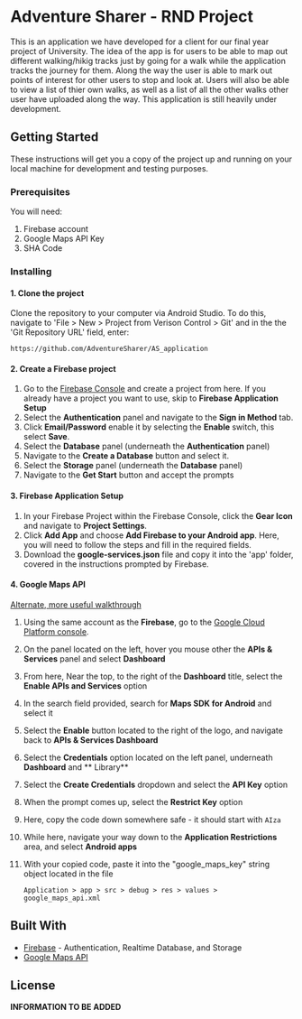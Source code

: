 # Adventure Sharer - RND Project

This is an application we have developed for a client for our final year project of University. The idea of the app is for users to be able to map out different walking/hikig tracks just
by going for a walk while the application tracks the journey for them. Along the way the user is able to mark out points of interest for other users to stop and look at. Users will also 
be able to view a list of thier own walks, as well as a list of all the other walks other user have uploaded along the way. This application is still heavily under development. 

## Getting Started

These instructions will get you a copy of the project up and running on your local machine for development and testing purposes.

### Prerequisites

You will need:
1. Firebase account
2. Google Maps API Key
3. SHA Code

### Installing

#### 1. Clone the project
 Clone the repository to your computer via Android Studio. To do this, navigate to 'File > New > Project from Verison Control > Git' and in the the 'Git Repository URL' field, enter:

```
https://github.com/AdventureSharer/AS_application
```

#### 2. Create a Firebase project
1. Go to the [Firebase Console](https://console.firebase.google.com/) and create a project from here. If you already have a project you want to use, skip to **Firebase Application Setup** 
2. Select the **Authentication** panel and navigate to the **Sign in Method** tab.
3. Click **Email/Password** enable it by selecting the **Enable** switch, this select **Save**.
4. Select the **Database** panel (underneath the **Authentication** panel)
5. Navigate to the **Create a Database** button and select it.
6. Select the **Storage** panel (underneath the **Database** panel)
7. Navigate to the **Get Start** button and accept the prompts


#### 3. Firebase Application Setup
1. In your Firebase Project within the Firebase Console, click the **Gear Icon** and navigate to **Project Settings**.
2. Click **Add App** and choose **Add Firebase to your Android app**. Here, you will need to follow the steps and fill in the required fields.
3. Download the **google-services.json** file and copy it into the 'app' folder, covered in the instructions prompted by Firebase.


#### 4. Google Maps API
[Alternate, more useful walkthrough](https://developers.google.com/maps/documentation/android/start#get-key)

1. Using the same account as the **Firebase**, go to the [Google Cloud Platform console](https://console.cloud.google.com/).
2. On the panel located on the left, hover you mouse other the **APIs & Services** panel and select **Dashboard**
3. From here, Near the top, to the right of the **Dashboard** title, select the **Enable APIs and Services** option
4. In the search field provided, search for **Maps SDK for Android** and select it
5. Select the **Enable** button located to the right of the logo, and navigate back to **APIs & Services Dashboard**
6. Select the **Credentials** option located on the left panel, underneath **Dashboard** and ** Library**
7. Select the **Create Credentials** dropdown and select the **API Key** option
8. When the prompt comes up, select the **Restrict Key** option
9. Here, copy the code down somewhere safe - it should start with ```AIza```
10. While here, navigate your way down to the **Application Restrictions** area, and select **Android apps**
11. With your copied code, paste it into the "google_maps_key" string object located in the file
   
    ```
    Application > app > src > debug > res > values > google_maps_api.xml
    ```

## Built With

* [Firebase](https://firebase.google.com/) - Authentication, Realtime Database, and Storage
* [Google Maps API](https://cloud.google.com/maps-platform/)

## License

**INFORMATION TO BE ADDED**
